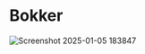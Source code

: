 # Bokker
![Screenshot 2025-01-05 183847](https://github.com/user-attachments/assets/965d8787-4d82-4b18-b511-b42fdf187186)
